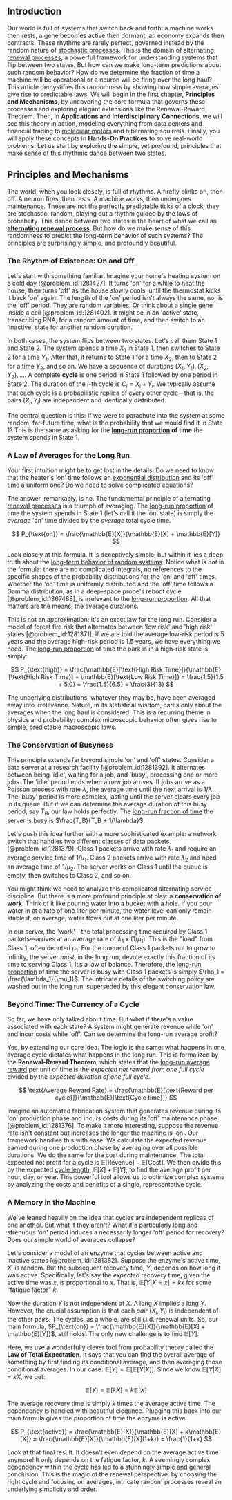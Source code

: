 ## Introduction
Our world is full of systems that switch back and forth: a machine works then rests, a gene becomes active then dormant, an economy expands then contracts. These rhythms are rarely perfect, governed instead by the random nature of [stochastic processes](@article_id:141072). This is the domain of alternating [renewal processes](@article_id:273079), a powerful framework for understanding systems that flip between two states. But how can we make long-term predictions about such random behavior? How do we determine the fraction of time a machine will be operational or a neuron will be firing over the long haul? This article demystifies this randomness by showing how simple averages give rise to predictable laws. We will begin in the first chapter, **Principles and Mechanisms**, by uncovering the core formula that governs these processes and exploring elegant extensions like the Renewal-Reward Theorem. Then, in **Applications and Interdisciplinary Connections**, we will see this theory in action, modeling everything from data centers and financial trading to [molecular motors](@article_id:150801) and hibernating squirrels. Finally, you will apply these concepts in **Hands-On Practices** to solve real-world problems. Let us start by exploring the simple, yet profound, principles that make sense of this rhythmic dance between two states.

## Principles and Mechanisms

The world, when you look closely, is full of rhythms. A firefly blinks on, then off. A neuron fires, then rests. A machine works, then undergoes maintenance. These are not the perfectly predictable ticks of a clock; they are stochastic, random, playing out a rhythm guided by the laws of probability. This dance between two states is the heart of what we call an **[alternating renewal process](@article_id:267792)**. But how do we make sense of this randomness to predict the long-term behavior of such systems? The principles are surprisingly simple, and profoundly beautiful.

### The Rhythm of Existence: On and Off

Let's start with something familiar. Imagine your home's heating system on a cold day [@problem_id:1281427]. It turns 'on' for a while to heat the house, then turns 'off' as the house slowly cools, until the thermostat kicks it back 'on' again. The length of the 'on' period isn't always the same, nor is the 'off' period. They are random variables. Or think about a single gene inside a cell [@problem_id:1281402]. It might be in an 'active' state, transcribing RNA, for a random amount of time, and then switch to an 'inactive' state for another random duration.

In both cases, the system flips between two states. Let's call them State 1 and State 2. The system spends a time $X_1$ in State 1, then switches to State 2 for a time $Y_1$. After that, it returns to State 1 for a time $X_2$, then to State 2 for a time $Y_2$, and so on. We have a sequence of durations $(X_1, Y_1), (X_2, Y_2), \dots$. A complete **cycle** is one period in State 1 followed by one period in State 2. The duration of the $i$-th cycle is $C_i = X_i + Y_i$. We typically assume that each cycle is a probabilistic replica of every other cycle—that is, the pairs $(X_i, Y_i)$ are independent and identically distributed.

The central question is this: If we were to parachute into the system at some random, far-future time, what is the probability that we would find it in State 1? This is the same as asking for the **[long-run proportion](@article_id:276082) of time** the system spends in State 1.

### A Law of Averages for the Long Run

Your first intuition might be to get lost in the details. Do we need to know that the heater's 'on' time follows an [exponential distribution](@article_id:273400) and its 'off' time a uniform one? Do we need to solve complicated equations?

The answer, remarkably, is no. The fundamental principle of alternating [renewal processes](@article_id:273079) is a triumph of averaging. The [long-run proportion](@article_id:276082) of time the system spends in State 1 (let's call it the 'on' state) is simply the *average* 'on' time divided by the *average* total cycle time.

$$
P_{\text{on}} = \frac{\mathbb{E}[X]}{\mathbb{E}[X] + \mathbb{E}[Y]}
$$

Look closely at this formula. It is deceptively simple, but within it lies a deep truth about the [long-term behavior of random systems](@article_id:186227). Notice what is *not* in the formula: there are no complicated integrals, no references to the specific shapes of the probability distributions for the 'on' and 'off' times. Whether the 'on' time is uniformly distributed and the 'off' time follows a Gamma distribution, as in a deep-space probe's reboot cycle [@problem_id:1367488], is irrelevant to the [long-run proportion](@article_id:276082). All that matters are the means, the average durations.

This is not an approximation; it's an exact law for the long run. Consider a model of forest fire risk that alternates between 'low risk' and 'high risk' states [@problem_id:1281371]. If we are told the average low-risk period is 5 years and the average high-risk period is 1.5 years, we have everything we need. The [long-run proportion](@article_id:276082) of time the park is in a high-risk state is simply:

$$
P_{\text{high}} = \frac{\mathbb{E}[\text{High Risk Time}]}{\mathbb{E}[\text{High Risk Time}] + \mathbb{E}[\text{Low Risk Time}]} = \frac{1.5}{1.5 + 5.0} = \frac{1.5}{6.5} = \frac{3}{13}
$$

The underlying distributions, whatever they may be, have been averaged away into irrelevance. Nature, in its statistical wisdom, cares only about the averages when the long haul is considered. This is a recurring theme in physics and probability: complex microscopic behavior often gives rise to simple, predictable macroscopic laws.

### The Conservation of Busyness

This principle extends far beyond simple 'on' and 'off' states. Consider a data server at a research facility [@problem_id:1281392]. It alternates between being 'idle', waiting for a job, and 'busy', processing one or more jobs. The 'idle' period ends when a new job arrives. If jobs arrive as a Poisson process with rate $\lambda$, the average time until the next arrival is $1/\lambda$. The 'busy' period is more complex, lasting until the server clears every job in its queue. But if we can determine the average duration of this busy period, say $T_B$, our law holds perfectly. The [long-run fraction of time](@article_id:268812) the server is busy is $\frac{T_B}{T_B + 1/\lambda}$.

Let's push this idea further with a more sophisticated example: a network switch that handles two different classes of data packets [@problem_id:1281379]. Class 1 packets arrive with rate $\lambda_1$ and require an average service time of $1/\mu_1$. Class 2 packets arrive with rate $\lambda_2$ and need an average time of $1/\mu_2$. The server works on Class 1 until the queue is empty, then switches to Class 2, and so on.

You might think we need to analyze this complicated alternating service discipline. But there is a more profound principle at play: a **conservation of work**. Think of it like pouring water into a bucket with a hole. If you pour water in at a rate of one liter per minute, the water level can only remain stable if, on average, water flows out at one liter per minute.

In our server, the 'work'—the total processing time required by Class 1 packets—arrives at an average rate of $\lambda_1 \times (1/\mu_1)$. This is the "load" from Class 1, often denoted $\rho_1$. For the queue of Class 1 packets not to grow to infinity, the server *must*, in the long run, devote exactly this fraction of its time to serving Class 1. It’s a law of balance. Therefore, the [long-run proportion](@article_id:276082) of time the server is busy with Class 1 packets is simply $\rho_1 = \frac{\lambda_1}{\mu_1}$. The intricate details of the switching policy are washed out in the long run, superseded by this elegant conservation law.

### Beyond Time: The Currency of a Cycle

So far, we have only talked about time. But what if there's a value associated with each state? A system might generate revenue while 'on' and incur costs while 'off'. Can we determine the long-run average profit?

Yes, by extending our core idea. The logic is the same: what happens in one average cycle dictates what happens in the long run. This is formalized by the **Renewal-Reward Theorem**, which states that the [long-run average reward](@article_id:275622) per unit of time is the *expected net reward from one full cycle* divided by the *expected duration of one full cycle*.

$$
\text{Average Reward Rate} = \frac{\mathbb{E}[\text{Reward per cycle}]}{\mathbb{E}[\text{Cycle time}]}
$$

Imagine an automated fabrication system that generates revenue during its 'on' production phase and incurs costs during its 'off' maintenance phase [@problem_id:1281376]. To make it more interesting, suppose the revenue rate isn't constant but increases the longer the machine is 'on'. Our framework handles this with ease. We calculate the expected revenue earned during one production phase by averaging over all possible durations. We do the same for the cost during maintenance. The total expected net profit for a cycle is $\mathbb{E}[\text{Revenue}] - \mathbb{E}[\text{Cost}]$. We then divide this by the expected [cycle length](@article_id:272389), $\mathbb{E}[X] + \mathbb{E}[Y]$, to find the average profit per hour, day, or year. This powerful tool allows us to optimize complex systems by analyzing the costs and benefits of a single, representative cycle.

### A Memory in the Machine

We've leaned heavily on the idea that cycles are independent replicas of one another. But what if they aren't? What if a particularly long and strenuous 'on' period induces a necessarily longer 'off' period for recovery? Does our simple world of averages collapse?

Let's consider a model of an enzyme that cycles between active and inactive states [@problem_id:1281382]. Suppose the enzyme's active time, $X$, is random. But the subsequent recovery time, $Y$, depends on how long it was active. Specifically, let's say the *expected* recovery time, given the active time was $x$, is proportional to $x$. That is, $\mathbb{E}[Y | X=x] = kx$ for some "fatigue factor" $k$.

Now the duration $Y$ is not independent of $X$. A long $X$ implies a long $Y$. However, the crucial assumption is that each *pair* $(X_i, Y_i)$ is independent of the other pairs. The cycles, as a whole, are still i.i.d. renewal units. So, our main formula, $P_{\text{on}} = \frac{\mathbb{E}[X]}{\mathbb{E}[X] + \mathbb{E}[Y]}$, still holds! The only new challenge is to find $\mathbb{E}[Y]$.

Here, we use a wonderfully clever tool from probability theory called the **Law of Total Expectation**. It says that you can find the overall average of something by first finding its conditional average, and then averaging those conditional averages. In our case: $\mathbb{E}[Y] = \mathbb{E}[\mathbb{E}[Y|X]]$. Since we know $\mathbb{E}[Y|X] = kX$, we get:

$$
\mathbb{E}[Y] = \mathbb{E}[kX] = k \mathbb{E}[X]
$$

The average recovery time is simply $k$ times the average active time. The dependency is handled with beautiful elegance. Plugging this back into our main formula gives the proportion of time the enzyme is active:

$$
P_{\text{active}} = \frac{\mathbb{E}[X]}{\mathbb{E}[X] + k\mathbb{E}[X]} = \frac{\mathbb{E}[X]}{\mathbb{E}[X](1+k)} = \frac{1}{1+k}
$$

Look at that final result. It doesn't even depend on the average active time anymore! It only depends on the fatigue factor, $k$. A seemingly complex dependency within the cycle has led to a stunningly simple and general conclusion. This is the magic of the renewal perspective: by choosing the right cycle and focusing on averages, intricate random processes reveal an underlying simplicity and order.